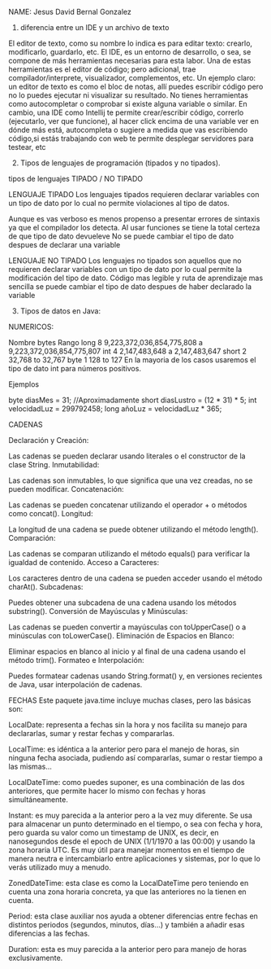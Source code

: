 NAME: Jesus David Bernal Gonzalez

1) diferencia entre un IDE y un archivo de texto 


El editor de texto, como su nombre lo indica 
es para editar texto: crearlo, modificarlo, guardarlo, etc. El IDE, es un entorno de desarrollo, o sea, se compone de más 
herramientas necesarias para esta labor. Una de estas herramientas es el editor de código; pero adicional, trae compilador/interprete, 
visualizador, complementos, etc. Un ejemplo claro: un editor de texto es como el bloc de notas, allí puedes escribir 
código pero no lo puedes ejecutar ni visualizar su resultado. No tienes herramientas como autocompletar o comprobar si existe 
alguna variable o similar. En cambio, una IDE como Intellij te permite crear/escribir código, correrlo 
(ejecutarlo, ver que funcione), al hacer click encima de una variable ver en dónde más está, autocompleta o sugiere a 
medida que vas escribiendo código,si estás trabajando con web te permite desplegar servidores para testear, etc

2) Tipos de lenguajes de programación (tipados y no tipados).

tipos de lenguajes
TIPADO / NO TIPADO

LENGUAJE TIPADO
Los lenguajes tipados requieren declarar variables con un tipo de dato por lo cual no permite violaciones al tipo de datos.

Aunque es vas verboso es menos propenso a presentar errores de sintaxis ya que el compilador los detecta.
Al usar funciones se tiene la total certeza de que tipo de dato devueleve
No se puede cambiar el tipo de dato despues de declarar una variable

LENGUAJE NO TIPADO
Los lenguajes no tipados son aquellos que no requieren declarar variables con un tipo de dato por lo cual permite la modificación del tipo de dato.
Código mas legible y ruta de aprendizaje mas sencilla
se puede cambiar el tipo de dato despues de haber declarado la variable

3) Tipos de datos en Java:

NUMERICOS: 

Nombre	bytes	Rango
long	8	9,223,372,036,854,775,808 a 9,223,372,036,854,775,807
int	    4	2,147,483,648 a 2,147,483,647
short	2	32,768 to 32,767
byte	1	128 to 127
En la mayoria de los casos usaremos el tipo de dato int para números positivos.

Ejemplos

byte diasMes = 31; //Aproximadamente
short diasLustro = (12 * 31) * 5;
int velocidadLuz = 299792458;
long añoLuz = velocidadLuz * 365;


CADENAS

Declaración y Creación:

Las cadenas se pueden declarar usando literales o el constructor de la clase String.
Inmutabilidad:

Las cadenas son inmutables, lo que significa que una vez creadas, no se pueden modificar.
Concatenación:

Las cadenas se pueden concatenar utilizando el operador + o métodos como concat().
Longitud:

La longitud de una cadena se puede obtener utilizando el método length().
Comparación:

Las cadenas se comparan utilizando el método equals() para verificar la igualdad de contenido.
Acceso a Caracteres:

Los caracteres dentro de una cadena se pueden acceder usando el método charAt().
Subcadenas:

Puedes obtener una subcadena de una cadena usando los métodos substring().
Conversión de Mayúsculas y Minúsculas:

Las cadenas se pueden convertir a mayúsculas con toUpperCase() o a minúsculas con toLowerCase().
Eliminación de Espacios en Blanco:

Eliminar espacios en blanco al inicio y al final de una cadena usando el método trim().
Formateo e Interpolación:

Puedes formatear cadenas usando String.format() y, en versiones recientes de Java, usar interpolación de cadenas.


FECHAS
Este paquete java.time incluye muchas clases, pero las básicas son:

LocalDate: representa a fechas sin la hora y nos facilita su manejo para declararlas, sumar y restar fechas y compararlas.

LocalTime: es idéntica a la anterior pero para el manejo de horas, sin ninguna fecha asociada, pudiendo así compararlas, sumar o restar tiempo a las mismas...

LocalDateTime: como puedes suponer, es una combinación de las dos anteriores, que permite hacer lo mismo con fechas y horas simultáneamente.

Instant: es muy parecida a la anterior pero a la vez muy diferente. Se usa para almacenar un punto determinado en el tiempo, o sea con fecha y hora, pero guarda su valor como un timestamp de UNIX, es decir, en nanosegundos desde el epoch de UNIX (1/1/1970 a las 00:00) y usando la zona horaria UTC. Es muy útil para manejar momentos en el tiempo de manera neutra e intercambiarlo entre aplicaciones y sistemas, por lo que lo verás utilizado muy a menudo.

ZonedDateTime: esta clase es como la LocalDateTime pero teniendo en cuenta una zona horaria concreta, ya que las anteriores no la tienen en cuenta.

Period: esta clase auxiliar nos ayuda a obtener diferencias entre fechas en distintos periodos (segundos, minutos, días...) y también a añadir esas diferencias a las fechas.

Duration: esta es muy parecida a la anterior pero para manejo de horas exclusivamente.

